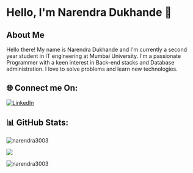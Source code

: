 # Hello, I'm Narendra Dukhande 👋

## About Me
<b4>Hello there! My name is Narendra Dukhande and I'm currently a second year student in IT engineering at Mumbai University.
I'm a passionate Programmer with a keen interest in Back-end stacks and Database administration. I love to solve problems and learn new technologies.<b4/>


## 🌐 Connect me On:
[![LinkedIn](https://img.shields.io/badge/LinkedIn-%230077B5.svg?logo=linkedin&logoColor=white)](https://www.linkedin.com/in/narendra-dukhande/)

## 📊 GitHub Stats:

<p><img  src="https://github-readme-stats.vercel.app/api?username=narendra3003&theme=dark&hide_border=false&include_all_commits=true&count_private=true" alt="narendra3003" /></p>


<p><img src="https://github-readme-streak-stats.herokuapp.com/?user=narendra3003&theme=dark&hide_border=false" /></p>

<p><img src="https://github-readme-stats.vercel.app/api/top-langs/?username=narendra3003&theme=dark&hide_border=false&include_all_commits=true&count_private=true&layout=compact" alt="narendra3003" /></p>
